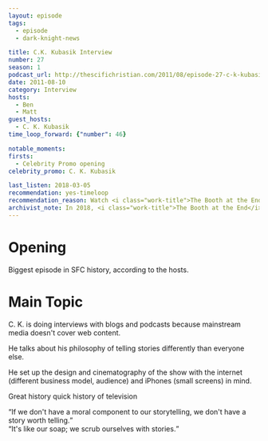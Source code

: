 ```yaml
---
layout: episode
tags:
  - episode
  - dark-knight-news

title: C.K. Kubasik Interview
number: 27
season: 1
podcast_url: http://thescifichristian.com/2011/08/episode-27-c-k-kubasik-interview/
date: 2011-08-10
category: Interview
hosts:
  - Ben
  - Matt
guest_hosts:
  - C. K. Kubasik
time_loop_forward: {"number": 46}

notable_moments:
firsts: 
  - Celebrity Promo opening
celebrity_promo: C. K. Kubasik

last_listen: 2018-03-05
recommendation: yes-timeloop
recommendation_reason: Watch <i class="work-title">The Booth at the End</i>, then listen to this interview with the creator on the show, web content, TV history, and storytelling.
archivist_note: In 2018, <i class="work-title">The Booth at the End</i> is not available for online streaming. Currently the best way to watch it is to purchase the series DVD on Amazon UK (only around $10), although make sure you can watch PAL DVDs with your player (often blocked in North America).
---
```


# Opening
Biggest episode in SFC history, according to the hosts.



# Main Topic
C. K. is doing interviews with blogs and podcasts because mainstream media doesn't cover web content.

He talks about his philosophy of telling stories differently than everyone else.

He set up the design and cinematography of the show with the internet (different business model, audience) and iPhones (small screens) in mind.

Great history quick history of television

<div class="quote">
  <q data-name="C. K. Kubasik">If we don't have a moral component to our storytelling, we don't have a story worth telling.</q>
</div>

<div class="quote">
  <q data-name="C. K. Kubasik">It's like our soap; we scrub ourselves with stories.</q>
</div>